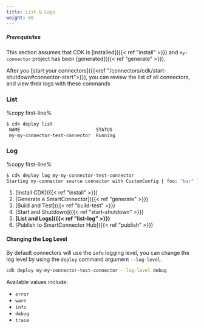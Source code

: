 ```yaml
---
title: List & Logs
weight: 60
---
```

##### Prerequisites

This section assumes that CDK is [installed]({{< ref "install" >}}) and `my-connector` project has been [generated]({{< ref "generate" >}}).

After you [start your connectors]({{<ref "/connectors/cdk/start-shutdown#connector-start">}}), you can review the list of all connectors, and view their logs with these commands

### List

%copy first-line%
```bash
$ cdk deploy list                              
 NAME                            STATUS  
 my-my-connector-test-connector  Running
```

### Log

%copy first-line%
```bash
$ cdk deploy log my-my-connector-test-connector
Starting my-connector source connector with CustomConfig { foo: "bar" }
```

1. [Install CDK]({{< ref "install" >}})
2. [Generate a SmartConnector]({{< ref "generate" >}})
3. [Build and Test]({{< ref "build-test" >}})
4. [Start and Shutdown]({{< ref "start-shutdown" >}})
5. **[List and Logs]({{< ref "list-log" >}})**
6. [Publish to SmartConnector Hub]({{< ref "publish" >}})

#### Changing the Log Level

By default connectors will use the `info` logging level, you can change the
log level by using the `deploy` command argument `--log-level`.

```bash
cdk deploy my-my-connector-test-connector --log-level debug
```

Available values include:

- `error`
- `warn`
- `info`
- `debug`
- `trace`
